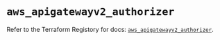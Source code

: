 # `aws_apigatewayv2_authorizer`

Refer to the Terraform Registory for docs: [`aws_apigatewayv2_authorizer`](https://registry.terraform.io/providers/hashicorp/aws/5.9.0/docs/resources/apigatewayv2_authorizer).

